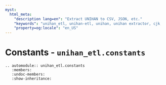 ```yaml
---
myst:
  html_meta:
    "description lang=en": "Extract UNIHAN to CSV, JSON, etc."
    "keywords": "unihan_etl, unihan-etl, unihan, unihan extractor, cjk, cjk dictionary"
    "property=og:locale": "en_US"
---
```


# Constants - `unihan_etl.constants`

```{eval-rst}
.. automodule:: unihan_etl.constants
   :members:
   :undoc-members:
   :show-inheritance:
```

